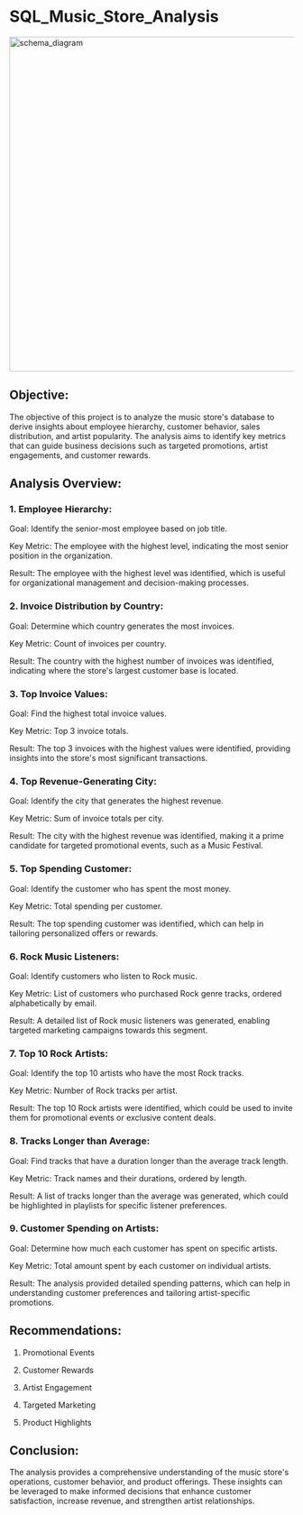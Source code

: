 # SQL_Music_Store_Analysis

<img width="594" alt="schema_diagram" src="https://github.com/user-attachments/assets/dc1e0094-d00f-4c6b-a546-04ba9884ca99">



## Objective:

The objective of this project is to analyze the music store's database to derive insights about employee hierarchy, customer behavior, sales distribution, and artist popularity. The analysis aims to identify key metrics that can guide business decisions such as targeted promotions, artist engagements, and customer rewards.

## Analysis Overview:

### 1. Employee Hierarchy:

Goal: Identify the senior-most employee based on job title.

Key Metric: The employee with the highest level, indicating the most senior position in the organization.

Result: The employee with the highest level was identified, which is useful for organizational management and decision-making processes.

### 2. Invoice Distribution by Country:

Goal: Determine which country generates the most invoices.

Key Metric: Count of invoices per country.

Result: The country with the highest number of invoices was identified, indicating where the store's largest customer base is located.

### 3. Top Invoice Values:

Goal: Find the highest total invoice values.

Key Metric: Top 3 invoice totals.

Result: The top 3 invoices with the highest values were identified, providing insights into the store's most significant transactions.

### 4. Top Revenue-Generating City:

Goal: Identify the city that generates the highest revenue.

Key Metric: Sum of invoice totals per city.

Result: The city with the highest revenue was identified, making it a prime candidate for targeted promotional events, such as a Music Festival.

### 5. Top Spending Customer:

Goal: Identify the customer who has spent the most money.

Key Metric: Total spending per customer.

Result: The top spending customer was identified, which can help in tailoring personalized offers or rewards.

### 6. Rock Music Listeners:

Goal: Identify customers who listen to Rock music.

Key Metric: List of customers who purchased Rock genre tracks, ordered alphabetically by email.

Result: A detailed list of Rock music listeners was generated, enabling targeted marketing campaigns towards this segment.

### 7. Top 10 Rock Artists:

Goal: Identify the top 10 artists who have the most Rock tracks.

Key Metric: Number of Rock tracks per artist.

Result: The top 10 Rock artists were identified, which could be used to invite them for promotional events or exclusive content deals.

### 8. Tracks Longer than Average:

Goal: Find tracks that have a duration longer than the average track length. 

Key Metric: Track names and their durations, ordered by length.

Result: A list of tracks longer than the average was generated, which could be highlighted in playlists for specific listener preferences.

### 9. Customer Spending on Artists:

Goal: Determine how much each customer has spent on specific artists.

Key Metric: Total amount spent by each customer on individual artists.

Result: The analysis provided detailed spending patterns, which can help in understanding customer preferences and tailoring artist-specific promotions.

## Recommendations:

1. Promotional Events

2. Customer Rewards

3. Artist Engagement

4. Targeted Marketing

5. Product Highlights

## Conclusion:
The analysis provides a comprehensive understanding of the music store's operations, customer behavior, and product offerings. These insights can be leveraged to make informed decisions that enhance customer satisfaction, increase revenue, and strengthen artist relationships.


